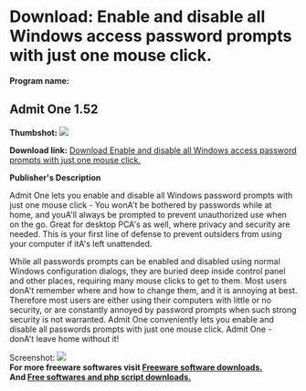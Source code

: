 # Download: Enable and disable all Windows access password prompts with just one mouse click.

**Program name:**

## Admit One 1.52

  
**Thumbshot:** ![](http://www.freewarefiles.com/screenshot/admitone_md.jpg)   
  
**Download link:** [Download Enable and disable all Windows access password prompts with just one mouse click.](http://freesoftwares.boysofts.com/Admit-One-R_program_25422.html)  
  


**Publisher's Description**  
  


Admit One lets you enable and disable all Windows password prompts with just one mouse click - You wonA't be bothered by passwords while at home, and youA'll always be prompted to prevent unauthorized use when on the go. Great for desktop PCA's as well, where privacy and security are needed. This is your first line of defense to prevent outsiders from using your computer if itA's left unattended. 

While all passwords prompts can be enabled and disabled using normal Windows configuration dialogs, they are buried deep inside control panel and other places, requiring many mouse clicks to get to them. Most users donA't remember where and how to change them, and it is annoying at best. Therefore most users are either using their computers with little or no security, or are constantly annoyed by password prompts when such strong security is not warranted. Admit One conveniently lets you enable and disable all passwords prompts with just one mouse click. Admit One - donA't leave home without it!

  
  
Screenshot: ![](http://www.freewarefiles.com/screenshot/admitone.jpg)   
**For more freeware softwares visit [Freeware software downloads.](http://freesoftwares.boysofts.com/)**   
**And [Free softwares and php script downloads.](http://www.boysofts.com/)**
